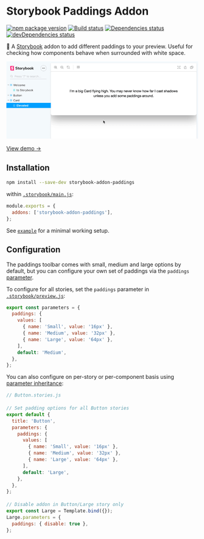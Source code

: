 # Storybook Paddings Addon

[![npm package version](https://img.shields.io/npm/v/storybook-addon-paddings)](https://www.npmjs.com/package/storybook-addon-paddings)
[![Build status](https://img.shields.io/github/workflow/status/rbardini/storybook-addon-paddings/Main)](https://github.com/rbardini/storybook-addon-paddings/actions)
[![Dependencies status](https://img.shields.io/david/rbardini/storybook-addon-paddings)](https://david-dm.org/rbardini/storybook-addon-paddings)
[![devDependencies status](https://img.shields.io/david/dev/rbardini/storybook-addon-paddings)](https://david-dm.org/rbardini/storybook-addon-paddings?type=dev)

🔲 A [Storybook](https://storybook.js.org) addon to add different paddings to your preview. Useful for checking how components behave when surrounded with white space.

![Demo](demo.gif)

[View demo →](https://storybook-addon-paddings.js.org)

## Installation

```sh
npm install --save-dev storybook-addon-paddings
```

within [`.storybook/main.js`](https://storybook.js.org/docs/react/configure/overview#configure-your-storybook-project):

```js
module.exports = {
  addons: ['storybook-addon-paddings'],
};
```

See [`example`](example) for a minimal working setup.

## Configuration

The paddings toolbar comes with small, medium and large options by default, but you can configure your own set of paddings via the `paddings` [parameter](https://storybook.js.org/docs/react/writing-stories/parameters).

To configure for all stories, set the `paddings` parameter in [`.storybook/preview.js`](https://storybook.js.org/docs/react/configure/overview#configure-story-rendering):

```js
export const parameters = {
  paddings: {
    values: [
      { name: 'Small', value: '16px' },
      { name: 'Medium', value: '32px' },
      { name: 'Large', value: '64px' },
    ],
    default: 'Medium',
  },
};
```

You can also configure on per-story or per-component basis using [parameter inheritance](https://storybook.js.org/docs/react/writing-stories/parameters#component-parameters):

```js
// Button.stories.js

// Set padding options for all Button stories
export default {
  title: 'Button',
  parameters: {
    paddings: {
      values: [
        { name: 'Small', value: '16px' },
        { name: 'Medium', value: '32px' },
        { name: 'Large', value: '64px' },
      ],
      default: 'Large',
    },
  },
};

// Disable addon in Button/Large story only
export const Large = Template.bind({});
Large.parameters = {
  paddings: { disable: true },
};
```
